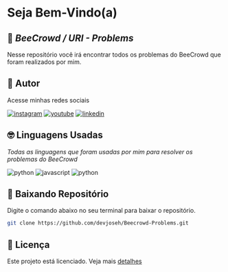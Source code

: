# Seja Bem-Vindo(a)
## 🚀 _BeeCrowd / URI - Problems_

Nesse repositório você irá encontrar todos os problemas do BeeCrowd que foram realizados por mim.

## 🧒 Autor

Acesse minhas redes sociais

[![instagram](https://img.shields.io/badge/instagram-A425E4?style=for-the-badge&logo=instagram&logoColor=white)](https://www.instagram.com/dev_joseh/) [![youtube](https://img.shields.io/badge/youtube-red?style=for-the-badge&logo=youtube&logoColor=white)](https://www.youtube.com/channel/UCHxmaCQRQcJ1Y1fWDvGPktQ) [![linkedin](https://img.shields.io/badge/linkedin-0A66C2?style=for-the-badge&logo=linkedin&logoColor=white)](https://www.linkedin.com/in/josé-hernanes-b4b155249/) 


## 🤓 Linguagens Usadas 

*Todas as linguagens que foram usadas por mim para resolver os problemas do BeeCrowd*

![python](https://img.shields.io/badge/Python-3776AB?style=for-the-badge&logo=python&logoColor=white) ![javascript](https://img.shields.io/badge/JavaScript-F7DF1E?style=for-the-badge&logo=javascript&logoColor=black) ![python](https://img.shields.io/badge/Lua-2C2D72?style=for-the-badge&logo=lua&logoColor=white)

## 📌 Baixando Repositório

Digite o comando abaixo no seu terminal para baixar o repositório.

```bash
git clone https://github.com/devjoseh/Beecrowd-Problems.git
```
## 📝 Licença

Este projeto está licenciado. Veja mais [detalhes](https://github.com/devjoseh/Beecrowd-Problems/blob/main/LICENSE)
